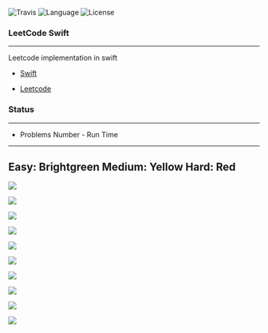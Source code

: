 ![Travis](https://img.shields.io/travis/rust-lang/rust.svg)
![Language](https://img.shields.io/badge/language-swift%202.2-orange.svg)
![License](https://img.shields.io/badge/license-MIT-blue.svg)

### LeetCode Swift
--------

Leetcode implementation in swift

* [Swift](https://developer.apple.com/library/prerelease/ios/documentation/Swift/Conceptual/Swift_Programming_Language/GuidedTour.html "Swift")

* [Leetcode](https://leetcode.com/ "Leetcode")

### Status
--------

*  Problems Number - Run Time 

---
Easy: Brightgreen
Medium: Yellow
Hard: Red
---


![](https://img.shields.io/badge/[001]-040%20ms-brightgreen.svg)

![](https://img.shields.io/badge/[002]-620%20ms-yellow.svg)

![](https://img.shields.io/badge/[003]-052%20ms-yellow.svg)

![](https://img.shields.io/badge/[004]-264%20ms-red.svg)

![](https://img.shields.io/badge/[005]-152%20ms-yellow.svg)

![](https://img.shields.io/badge/[005]-152%20ms-yellow.svg)

![](https://img.shields.io/badge/[006]-212%20ms-brightgreen.svg)

![](https://img.shields.io/badge/[007]-032%20ms-brightgreen.svg)

![](https://img.shields.io/badge/[008]-084%20ms-brightgreen.svg)

![](https://img.shields.io/badge/[009]-192%20ms-brightgreen.svg)
